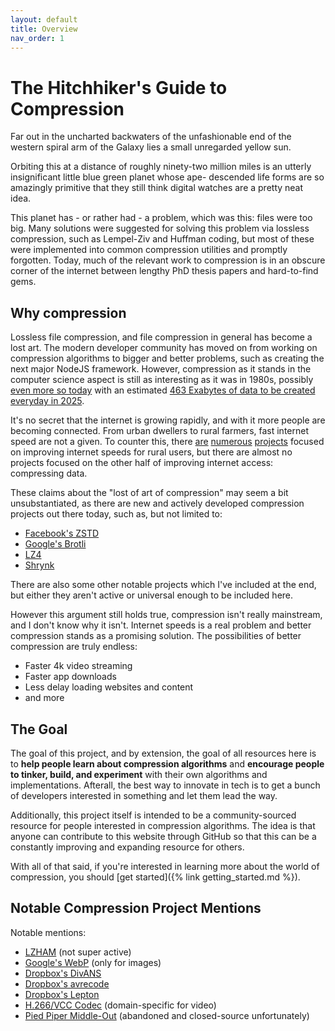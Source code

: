 ```yaml
---
layout: default
title: Overview
nav_order: 1
---
```


# The Hitchhiker's Guide to Compression

Far out in the uncharted backwaters of the unfashionable end of the western spiral arm of the Galaxy lies a small unregarded yellow sun.

Orbiting this at a distance of roughly ninety-two million miles is an utterly insignificant little blue green planet whose ape- descended life forms are so amazingly primitive that they still think digital watches are a pretty neat idea.

This planet has - or rather had - a problem, which was this: files were too big. Many solutions were suggested for solving this problem via lossless compression, such as Lempel-Ziv and Huffman coding, but most of these were implemented into common compression utilities and promptly forgotten. Today, much of the relevant work to compression is in an obscure corner of the internet between lengthy PhD thesis papers and hard-to-find gems.

## Why compression

Lossless file compression, and file compression in general has become a lost art. The modern developer community has moved on from working on compression algorithms to bigger and better problems, such as creating the next major NodeJS framework. However, compression as it stands in the computer science aspect is still as interesting as it was in 1980s, possibly [even more so today](https://www.webfx.com/internet-real-time/) with an estimated [463 Exabytes of data to be created everyday in 2025](http://rcnt.eu/un8bg).

It's no secret that the internet is growing rapidly, and with it more people are becoming connected. From urban dwellers to rural farmers, fast internet speed are not a given. To counter this, there [are](https://www.bbc.com/news/technology-44886803) [numerous](https://www.microsoft.com/en-us/corporate-responsibility/airband) [projects](https://en.wikipedia.org/wiki/Starlink) focused on improving internet speeds for rural users, but there are almost no projects focused on the other half of improving internet access: compressing data.

These claims about the "lost of art of compression" may seem a bit unsubstantiated, as there are new and actively developed compression projects out there today, such as, but not limited to:

- [Facebook's ZSTD](https://github.com/facebook/zstd)
- [Google's Brotli](https://github.com/google/brotli)
- [LZ4](https://github.com/lz4/lz4)
- [Shrynk](https://github.com/kootenpv/shrynk)

There are also some other notable projects which I've included at the end, but either they aren't active or universal enough to be included here.

However this argument still holds true, compression isn't really mainstream, and I don't know why it isn't. Internet speeds is a real problem and better compression stands as a promising solution. The possibilities of better compression are truly endless:

- Faster 4k video streaming
- Faster app downloads
- Less delay loading websites and content
- and more

## The Goal

The goal of this project, and by extension, the goal of all resources here is to **help people learn about compression algorithms** and **encourage people to tinker, build, and experiment** with their own algorithms and implementations. Afterall, the best way to innovate in tech is to get a bunch of developers interested in something and let them lead the way.

Additionally, this project itself is intended to be a community-sourced resource for people interested in compression algorithms. The idea is that anyone can contribute to this website through GitHub so that this can be a constantly improving and expanding resource for others.

With all of that said, if you're interested in learning more about the world of compression, you should [get started]({% link getting_started.md %}).

## Notable Compression Project Mentions

Notable mentions:

- [LZHAM](https://github.com/richgel999/lzham_codec) (not super active)
- [Google's WebP](https://developers.google.com/speed/webp/) (only for images)
- [Dropbox's DivANS](https://github.com/dropbox/divans)
- [Dropbox's avrecode](https://github.com/dropbox/avrecode)
- [Dropbox's Lepton](https://github.com/dropbox/lepton)
- [H.266/VCC Codec](https://www.leawo.org/tutorial/h266-vs-h-265-whats-the-difference-1398.html) (domain-specific for video)
- [Pied Piper Middle-Out](http://www.piedpiper.com/) (abandoned and closed-source unfortunately)
